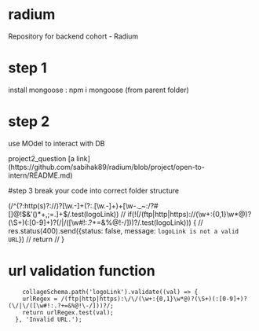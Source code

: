 # radium
Repository for backend cohort - Radium


# step 1
install mongoose : npm i mongoose (from parent folder)


# step 2
use MOdel to interact with DB

<link src="https://github.com/sabihak89/radium/blob/project/open-to-intern/README.md"> project2_question</link>
[a link](https://github.com/sabihak89/radium/blob/project/open-to-intern/README.md)






















#step 3
break your code into correct folder structure 


(/^(?:http(s)?:\/\/)?[\w.-]+(?:\.[\w\.-]+)+[\w\-\._~:/?#[\]@!\$&'\(\)\*\+,;=.]+$/.test(logoLink))
// if(!(/(ftp|http|https):\/\/(\w+:{0,1}\w*@)?(\S+)(:[0-9]+)?(\/|\/([\w#!:.?+=&%@!\-/]))?/.test(logoLink))) {
        //     res.status(400).send({status: false, message: `logoLink is not a valid URL`})
        //     return
        // }


# url validation function


        collageSchema.path('logoLink').validate((val) => {
        urlRegex = /(ftp|http|https):\/\/(\w+:{0,1}\w*@)?(\S+)(:[0-9]+)?(\/|\/([\w#!:.?+=&%@!\-/]))?/;
        return urlRegex.test(val);
      }, 'Invalid URL.');

